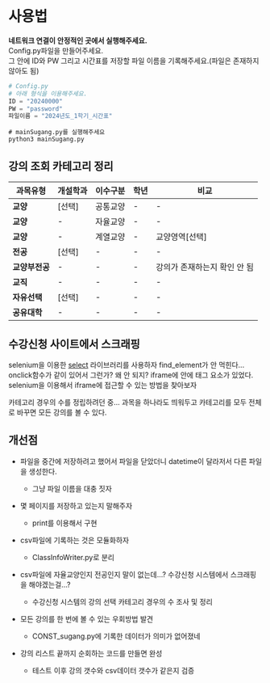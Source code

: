
# 사용법
**네트워크 연결이 안정적인 곳에서 실행해주세요.**   
Config.py파일을 만들어주세요.   
그 안에 ID와 PW 그리고 시간표를 저장할 파일 이름을 기록해주세요.(파일은 존재하지 않아도 됨)
```python
# Config.py
# 아래 형식을 이용해주세요.
ID = "20240000"
PW = "password"
파일이름 = "2024년도_1학기_시간표"
```
```shell
# mainSugang.py를 실행해주세요
python3 mainSugang.py
```
## 강의 조회 카테고리 정리
|과목유형|개설학과|이수구분|학년|비교|
|---|---|---|---|---|
|**교양**|[선택]|공통교양|-|-|
|**교양**|-|자율교양|-|-|
|**교양**|-|계열교양|-|교양영역[선택]|
|**전공**|[선택]|-|-|-|
|**교양부전공**|-|-|-|강의가 존재하는지 확인 안 됨|
|**교직**|-|-|-|-|
|**자유선택**|[선택]|-|-|-|
|**공유대학**|-|-|-|-|

## 수강신청 사이트에서 스크래핑
selenium을 이용한 <a href="https://www.selenium.dev/documentation/webdriver/support_features/select_lists/#select-option">select</a> 라이브러리를 사용하자
find_element가 안 먹힌다... onclick함수가 같이 있어서 그런가? 왜 안 되지?
iframe에 안에 태그 요소가 있었다. selenium을 이용해서 iframe에 접근할 수 있는 방법을 찾아보자   
   
카테고리 경우의 수를 정립하려던 중... 과목을 하나라도 띄워두고 카테고리를 모두 전체로 바꾸면 모든 강의를 볼 수 있다.

## 개선점<br>
- 파일을 중간에 저장하려고 했어서 파일을 닫았더니 datetime이 달라저서 다른 파일을 생성한다.
   - 그냥 파일 이름을 대충 짓자

- 몇 페이지를 저장하고 있는지 말해주자
   - print를 이용해서 구현

- csv파일에 기록하는 것은 모듈화하자
   - ClassInfoWriter.py로 분리

- csv파일에 자율교양인지 전공인지 말이 없는데...? 수강신청 시스템에서 스크래핑을 해야겠는걸...?
   - 수강신청 시스템의 강의 선택 카테고리 경우의 수 조사 및 정리

- 모든 강의를 한 번에 볼 수 있는 우회방법 발견
   - CONST_sugang.py에 기록한 데이터가 의미가 없어졌네

- 강의 리스트 끝까지 순회하는 코드를 만들면 완성
   - 테스트 이후 강의 갯수와 csv데이터 갯수가 같은지 검증